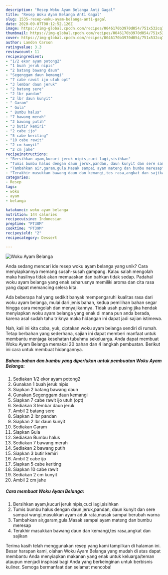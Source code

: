 ```yaml
---
description: "Resep Woku Ayam Belanga Anti Gagal"
title: "Resep Woku Ayam Belanga Anti Gagal"
slug: 1535-resep-woku-ayam-belanga-anti-gagal
date: 2020-09-07T00:12:52.126Z
image: https://img-global.cpcdn.com/recipes/0046170b3970d054/751x532cq70/woku-ayam-belanga-foto-resep-utama.jpg
thumbnail: https://img-global.cpcdn.com/recipes/0046170b3970d054/751x532cq70/woku-ayam-belanga-foto-resep-utama.jpg
cover: https://img-global.cpcdn.com/recipes/0046170b3970d054/751x532cq70/woku-ayam-belanga-foto-resep-utama.jpg
author: Landon Carson
ratingvalue: 3.3
reviewcount: 11
recipeingredient:
- "1/2 ekor ayam potong2"
- "1 buah jeruk nipis"
- "2 batang bawang daun"
- "Segenggam daun kemangi"
- "7 cabe rawit ijo utuh opt"
- "3 lembar daun jeruk"
- "2 batang sere"
- "2 lbr pandan"
- "2 lbr daun kunyit"
- " Garam"
- " Gula"
- " Bumbu halus"
- "7 bawang merah"
- "2 bawang putih"
- "3 butir kemiri"
- "2 cabe ijo"
- "5 cabe keriting"
- "10 cabe rawit"
- "2 cm kunyit"
- "2 cm jahe"
recipeinstructions:
- "Bersihkan ayam,kucuri jeruk nipis,cuci lagi,sisihkan"
- "Tumis bumbu halus dengan daun jeruk,pandan, daun kunyit dan sere sampai wangi,masukkan ayam aduk rata,masak sampai berubah warna"
- "Tambahkan air,garam,gula.Masak sampai ayam mateng dan bumbu meresap"
- "Terakhir masukkan bawang daun dan kemangi,tes rasa,angkat dan sajikan"
categories:
- Resep
tags:
- woku
- ayam
- belanga

katakunci: woku ayam belanga 
nutrition: 144 calories
recipecuisine: Indonesian
preptime: "PT30M"
cooktime: "PT39M"
recipeyield: "2"
recipecategory: Dessert

---
```



![Woku Ayam Belanga](https://img-global.cpcdn.com/recipes/0046170b3970d054/751x532cq70/woku-ayam-belanga-foto-resep-utama.jpg)

Anda sedang mencari ide resep woku ayam belanga yang unik? Cara menyiapkannya memang susah-susah gampang. Kalau salah mengolah maka hasilnya tidak akan memuaskan dan bahkan tidak sedap. Padahal woku ayam belanga yang enak seharusnya memiliki aroma dan cita rasa yang dapat memancing selera kita.



Ada beberapa hal yang sedikit banyak mempengaruhi kualitas rasa dari woku ayam belanga, mulai dari jenis bahan, kedua pemilihan bahan segar hingga cara mengolah dan menyajikannya. Tidak usah pusing jika hendak menyiapkan woku ayam belanga yang enak di mana pun anda berada, karena asal sudah tahu triknya maka hidangan ini dapat jadi sajian istimewa.


Nah, kali ini kita coba, yuk, ciptakan woku ayam belanga sendiri di rumah. Tetap berbahan yang sederhana, sajian ini dapat memberi manfaat untuk membantu menjaga kesehatan tubuhmu sekeluarga. Anda dapat membuat Woku Ayam Belanga memakai 20 bahan dan 4 langkah pembuatan. Berikut ini cara untuk membuat hidangannya.

<!--inarticleads1-->

##### Bahan-bahan dan bumbu yang diperlukan untuk pembuatan Woku Ayam Belanga:

1. Sediakan 1/2 ekor ayam potong2
1. Gunakan 1 buah jeruk nipis
1. Siapkan 2 batang bawang daun
1. Gunakan Segenggam daun kemangi
1. Siapkan 7 cabe rawit ijo utuh (opt)
1. Sediakan 3 lembar daun jeruk
1. Ambil 2 batang sere
1. Siapkan 2 lbr pandan
1. Siapkan 2 lbr daun kunyit
1. Sediakan  Garam
1. Siapkan  Gula
1. Sediakan  Bumbu halus
1. Sediakan 7 bawang merah
1. Sediakan 2 bawang putih
1. Siapkan 3 butir kemiri
1. Ambil 2 cabe ijo
1. Siapkan 5 cabe keriting
1. Siapkan 10 cabe rawit
1. Sediakan 2 cm kunyit
1. Ambil 2 cm jahe




<!--inarticleads2-->

##### Cara membuat Woku Ayam Belanga:

1. Bersihkan ayam,kucuri jeruk nipis,cuci lagi,sisihkan
1. Tumis bumbu halus dengan daun jeruk,pandan, daun kunyit dan sere sampai wangi,masukkan ayam aduk rata,masak sampai berubah warna
1. Tambahkan air,garam,gula.Masak sampai ayam mateng dan bumbu meresap
1. Terakhir masukkan bawang daun dan kemangi,tes rasa,angkat dan sajikan




Terima kasih telah menggunakan resep yang kami tampilkan di halaman ini. Besar harapan kami, olahan Woku Ayam Belanga yang mudah di atas dapat membantu Anda menyiapkan makanan yang enak untuk keluarga/teman ataupun menjadi inspirasi bagi Anda yang berkeinginan untuk berbisnis kuliner. Semoga bermanfaat dan selamat mencoba!
